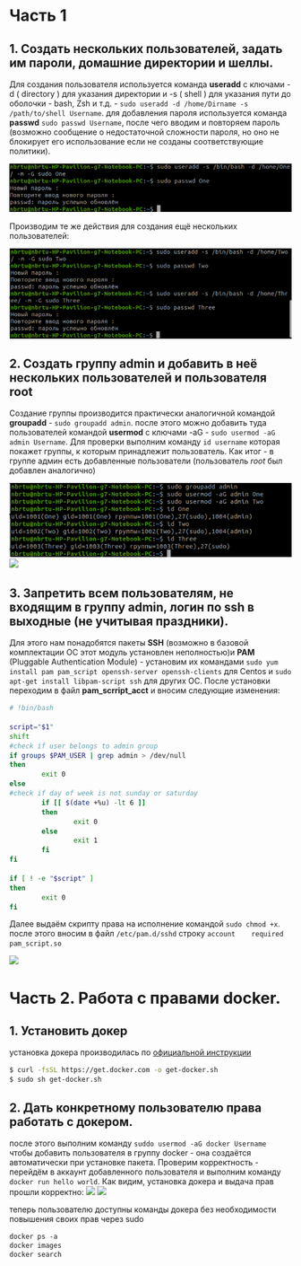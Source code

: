 # Часть 1
## 1. Создать нескольких пользователей, задать им пароли, домашние директории и шеллы.
Для создания пользователя используется команда **useradd** с ключами -d ( directory ) для указания директории и -s ( shell ) для указания пути до оболочки - bash, Zsh и т.д. - `sudo useradd -d /home/Dirname -s /path/to/shell Username`.
для добавления пароля используется команда **passwd** `sudo passwd Username`, после чего вводим и повторяем пароль (возможно сообщение о недостаточной сложности пароля, но оно не блокирует его использование если не созданы соответствующие политики).

![](https://raw.githubusercontent.com/buster42b/linadmin/main/lab3/Снимок%20экрана%20от%202020-12-21%2000-16-42.png)

Производим те же действия для создания ещё нескольких пользователей:

![](https://raw.githubusercontent.com/buster42b/linadmin/main/lab3/Снимок%20экрана%20от%202020-12-21%2000-20-33.png)

## 2. Создать группу **admin** и добавить в неё нескольких пользователей и пользователя root 
Создание группы производится практически аналогичной командой **groupadd** - `sudo groupadd admin`. после этого можно добавить туда пользователей командой **usermod** с ключами -aG - `sudo usermod -aG admin Username`. Для проверки выполним команду `id username` которая покажет группы, к которым принадлежит пользователь. Как итог - в группе админ есть добавленные пользователи (пользователь _root_ был добавлен аналогично)

![](https://raw.githubusercontent.com/buster42b/linadmin/main/lab3/Снимок%20экрана%20от%202020-12-21%2000-24-22.png)
![](https://sun9-42.userapi.com/impg/5BHuROHKUvlE7eU-8Z0WogH8mUmxnffKfMgu1A/J1weKzzFWpI.jpg?size=540x73&quality=96&proxy=1&sign=cb833e1e0c7c03d937907cf726d403b2)

## 3. Запретить всем пользователям, не входящим в группу admin, логин по ssh в выходные (не учитывая праздники).
Для этого нам понадобятся пакеты **SSH** (возможно в базовой комплектации ОС этот модуль установлен неполностью)и **PAM** (Pluggable Authentication Module) - установим их командами `sudo yum install pam pam_script openssh-server openssh-clients` для Centos и `sudo apt-get install libpam-script ssh` для других ОС. После установки переходим в файл **pam_scrript_acct** и вносим следующие изменения:

```bash
# !bin/bash

script="$1"
shift
#check if user belongs to admin group
if groups $PAM_USER | grep admin > /dev/null
then
        exit 0
else
#check if day of week is not sunday or saturday
        if [[ $(date +%u) -lt 6 ]]
        then
                exit 0
        else
                exit 1
        fi
fi

if [ ! -e "$script" ]
then
        exit 0
fi
```
Далее выдаём скрипту права на исполнение командой `sudo chmod +x`. после этого вносим в файл `/etc/pam.d/sshd` строку `account    required    pam_script.so` 

![](https://sun9-56.userapi.com/impg/EnH5sbOL9zW2FoGE5Ww1kswp5P3rb77PWzLXVw/IyBkgjPWu0E.jpg?size=865x401&quality=96&proxy=1&sign=46eb465d2a95b9b2dc1d7d5592d58daf)

# Часть 2. Работа с правами docker.
## 1. Установить докер
установка докера производилась по [официальной инструкции](https://docs.docker.com/engine/install/)

```bash
$ curl -fsSL https://get.docker.com -o get-docker.sh
$ sudo sh get-docker.sh
```
## 2. Дать конкретному пользователю права работать с докером.
после этого выполним команду `suddo usermod -aG docker Username` чтобы добавить пользователя в группу docker - она создаётся автоматически при установке пакета. Проверим корректность - перейдём в аккаунт добавленного пользователя и выполним команду `docker run hello world`. Как видим, установка докера и выдача прав прошли корректно:
![](https://sun9-33.userapi.com/impg/NQImWSymvUPDzEFLrviD3DB7-2-fvTOkwllN0w/1gSm97RATGU.jpg?size=762x175&quality=96&proxy=1&sign=16000164d7d84856bfee74960ecd34ac)
![](https://sun9-60.userapi.com/impg/tsS3He2rqUVSN7i1qmevOeOJHYgLPYUgkT-NfQ/fbWS9NlOJy0.jpg?size=797x155&quality=96&proxy=1&sign=b6926b68228d13d502afc2ab17f422f3)

теперь пользователю доступны команды докера без необходимости повышения своих прав через sudo
```
docker ps -a
docker images
docker search
```
